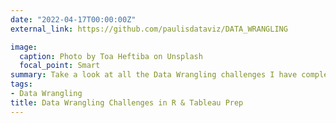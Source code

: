 ```yaml
---
date: "2022-04-17T00:00:00Z"
external_link: https://github.com/paulisdataviz/DATA_WRANGLING

image:
  caption: Photo by Toa Heftiba on Unsplash
  focal_point: Smart
summary: Take a look at all the Data Wrangling challenges I have completed using Tableau Prep and R.
tags:
- Data Wrangling
title: Data Wrangling Challenges in R & Tableau Prep
---
```

